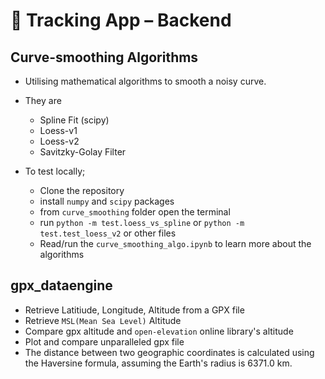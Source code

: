 # 📍 Tracking App – Backend


## Curve-smoothing Algorithms

-   Utilising mathematical algorithms to smooth a noisy curve.
-   They are
    -   Spline Fit (scipy)
    -   Loess-v1
    -   Loess-v2
    -   Savitzky-Golay Filter

-   To test locally;
    -   Clone the repository
    -   install `numpy` and `scipy` packages
    -   from `curve_smoothing` folder open the terminal
    -   run `python -m test.loess_vs_spline` or `python -m test.test_loess_v2` or other files
    -   Read/run the `curve_smoothing_algo.ipynb` to learn more about the algorithms


## gpx_dataengine

-   Retrieve Latitiude, Longitude, Altitude from a GPX file
-   Retrieve `MSL(Mean Sea Level)` Altitude
-   Compare gpx altitude and `open-elevation` online library's altitude
-   Plot and compare unparalleled gpx file
-   The distance between two geographic coordinates is calculated using the Haversine formula, assuming the Earth's radius is 6371.0 km.
